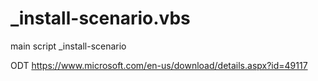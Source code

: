 # _install-scenario.vbs
main script _install-scenario

ODT
https://www.microsoft.com/en-us/download/details.aspx?id=49117
